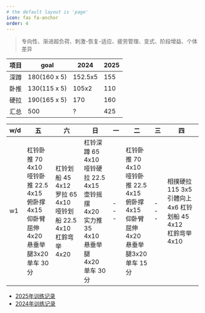 ```yaml
---
# the default layout is 'page'
icon: fas fa-anchor
order: 4
---
```


> 专向性、渐进超负荷、刺激-恢复-适应、疲劳管理、变式、阶段增益、个体差异

| 项目 | goal         | 2024    | 2025 |
| ---- | ------------ | ------- | ---- |
| 深蹲 | 180(160 x 5) | 152.5x5 | 155  |
| 卧推 | 130(115 x 5) | 105x2   | 110  |
| 硬拉 | 190(165 x 5) | 170     | 160  |
| 汇总 | 500          | ?       | 425  |

|w/d|五|六|日|一|二|三|四|
| --- | --- | --- | --- | --- | --- | --- | --- |
| w1 | 杠铃卧推 70 4x10<br />哑铃卧推 22.5 4x15<br />俯卧撑 4x15<br />仰卧臂屈伸4x20<br />悬垂举腿3x20 <br />单车 30分 |杠铃划船 45 4x12<br />罗拉 65 4x10<br />哑铃划船 22.5 4x10<br />杠鈴弯举 4x20 |杠铃深蹲 65 4x10<br />哑铃硬拉 22.5 4x15<br />壶铃摇摆 4x20 <br />实力推 35 4x10<br />悬垂举腿 4x20 <br />单车 30分| --- | 杠铃卧推 70 4x10<br />哑铃卧推 22.5 4x15<br />俯卧撑 4x15<br />仰卧臂屈伸4x20<br />悬垂举腿3x20 <br />单车 15分 | --- | 相撲硬拉 115 3x5 <br />引體向上 4x6 杠铃划船 45 4x12<br />杠鈴弯举 4x10 |


- [2025年训练记录](/posts/train-record-2025)
- [2024年训练记录](/posts/train-record-2024)





